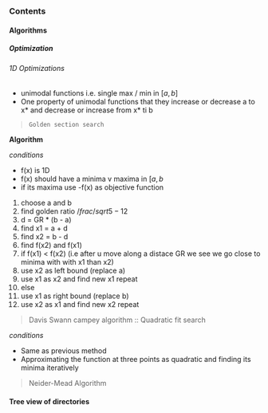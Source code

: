 ### Contents


#### Algorithms

##### Optimization

###### 1D Optimizations

- unimodal functions i.e. single max / min in $[a, b]$ 
- One property of unimodal functions that they increase or decrease a to x* and decrease or increase from x* ti b 

> `Golden section search`

**Algorithm**

*conditions* 

- f(x) is 1D 
- f(x) should have a minima v maxima in $[a, b$
- if its maxima use -f(x) as objective function 

1. choose a and b
2. find golden ratio $/frac{/sqrt{5} - 1}{2}$
3. d = GR * (b - a)
4. find x1 = a + d
5. find x2 = b - d
6. find f(x2) and f(x1)
7. if f(x1) < f(x2) (i.e after u move along a distace GR we see we go close to minima with with x1 than x2)
8. use x2 as left bound (replace a)
9. use x1 as x2 and find new x1 repeat
10. else
11. use x1 as right bound (replace b)
12. use x2 as x1 and find new x2 repeat

> Davis Swann campey algorithm :: Quadratic fit search

*conditions*

- Same as previous method
- Approximating the function at three points as quadratic and finding its minima iteratively


> Neider-Mead Algorithm




#### Tree view of directories
